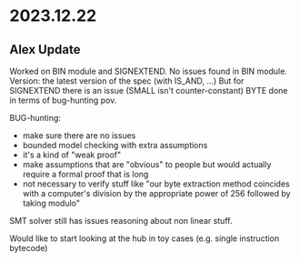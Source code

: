 # 2023.12.22

## Alex Update

Worked on BIN module and SIGNEXTEND.
No issues found in BIN module.
Version: the latest version of the spec (with IS_AND, ...) 
But for SIGNEXTEND there is an issue (SMALL isn't counter-constant)
BYTE done in terms of bug-hunting pov.

BUG-hunting:
- make sure there are no issues
- bounded model checking with extra assumptions
- it's a kind of "weak proof"
- make assumptions that are "obvious" to people but would actually require a formal proof that is long
- not necessary to verify stuff like "our byte extraction method coincides with a computer's division by the appropriate power of 256 followed by taking modulo"

SMT solver still has issues reasoning about non linear stuff.

Would like to start looking at the hub in toy cases (e.g. single instruction bytecode) 
